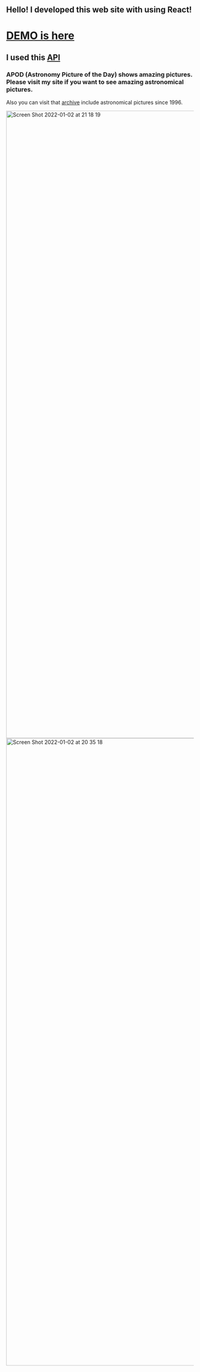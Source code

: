 ## Hello! I developed this web site with using React! 

# [DEMO is here](https://exquisite-sorbet-bad203.netlify.app/)

## I used this [API](https://api.nasa.gov/) 

### APOD (Astronomy Picture of the Day) shows amazing pictures. Please visit my site if you want to see amazing astronomical pictures.

Also you can visit that [archive](https://apod.nasa.gov/apod/archivepixFull.html) include astronomical pictures since 1996.


<img width="1680" alt="Screen Shot 2022-01-02 at 21 18 19" src="https://user-images.githubusercontent.com/39015459/147885431-2e543c6c-5fe9-4ca0-a2f6-9ac1c2377217.png">

<img width="1680" alt="Screen Shot 2022-01-02 at 20 35 18" src="https://user-images.githubusercontent.com/39015459/147885358-809ca719-929e-46be-96fd-e4983d35dba6.png">
